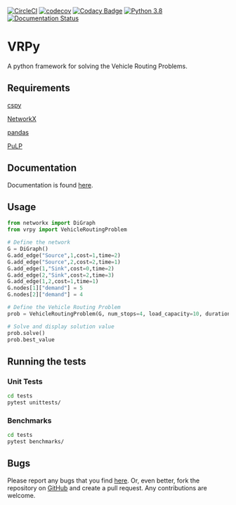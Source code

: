 [![CircleCI](https://circleci.com/gh/Kuifje02/vrpy.svg?style=svg)](https://circleci.com/gh/Kuifje02/vrpy)
[![codecov](https://codecov.io/gh/Kuifje02/vrpy/branch/master/graph/badge.svg)](https://codecov.io/gh/Kuifje02/vrpy)
[![Codacy Badge](https://api.codacy.com/project/badge/Grade/6f27b9ccd1c2446aa1dba15e701aa9b0)](https://app.codacy.com/manual/Kuifje02/vrpy?utm_source=github.com&utm_medium=referral&utm_content=Kuifje02/vrpy&utm_campaign=Badge_Grade_Dashboard)
[![Python 3.8](https://img.shields.io/badge/python-3.6|3.7|3.8-blue.svg)](https://www.python.org/downloads/release/python-360/)
[![Documentation Status](https://readthedocs.org/projects/vrpy/badge/?version=latest)](https://vrpy.readthedocs.io/en/latest/?badge=master)

# VRPy
A python framework for solving the Vehicle Routing Problems.

## Requirements

[cspy](https://pypi.org/project/cspy/)

[NetworkX](https://pypi.org/project/networkx/)

[pandas](https://pypi.org/project/pandas/)

[PuLP](https://pypi.org/project/PuLP/)

<!--[ortools](https://developers.google.com/optimization/install/python)-->

## Documentation

Documentation is found [here](https://vrpy.readthedocs.io/en/latest/).

## Usage

```python
from networkx import DiGraph
from vrpy import VehicleRoutingProblem

# Define the network
G = DiGraph()
G.add_edge("Source",1,cost=1,time=2)
G.add_edge("Source",2,cost=2,time=1)
G.add_edge(1,"Sink",cost=0,time=2)
G.add_edge(2,"Sink",cost=2,time=3)
G.add_edge(1,2,cost=1,time=1)
G.nodes[1]["demand"] = 5
G.nodes[2]["demand"] = 4

# Define the Vehicle Routing Problem
prob = VehicleRoutingProblem(G, num_stops=4, load_capacity=10, duration=4)

# Solve and display solution value
prob.solve()
prob.best_value
```

## Running the tests

### Unit Tests

```sh
cd tests
pytest unittests/
```

### Benchmarks

```sh
cd tests
pytest benchmarks/
```

## Bugs

Please report any bugs that you find [here](https://github.com/Kuifje02/vrpy/issues). Or, even better, fork the repository on [GitHub](https://github.com/Kuifje02/vrpy) and create a pull request. Any contributions are welcome.
